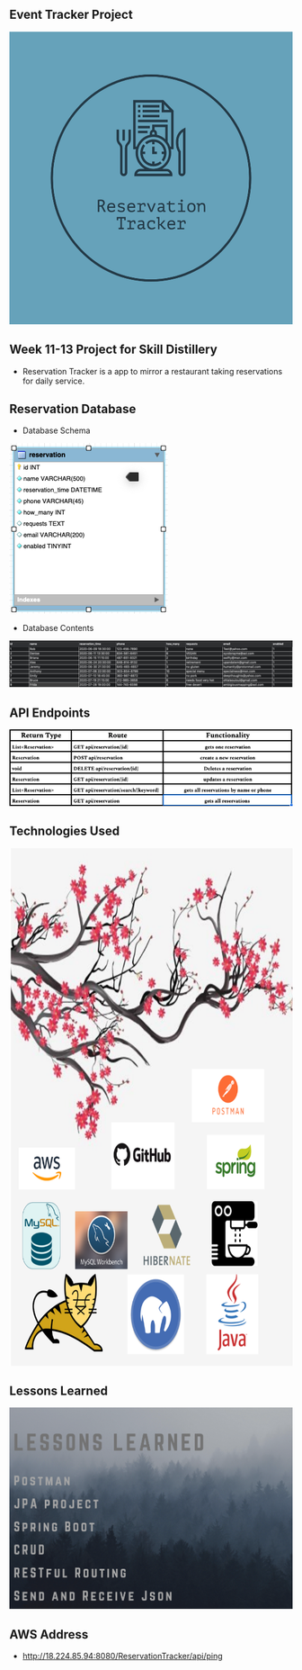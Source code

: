 ## Event Tracker Project
<img src="images/ReservationTracker-logos.jpeg" height="520">

## Week 11-13 Project for Skill Distillery
- Reservation Tracker is a app to mirror a restaurant taking reservations for daily service.  

## Reservation Database

- Database Schema
<img src="images/databaseschema.png">

- Database Contents
<img src="images/databasepopulation.png">


## API Endpoints
<img src="images/ReservationReturnTypes.png">

## Technologies Used
<img src="images/reservationTechnologiesUsed.png" height ="920">

## Lessons Learned
<img src="images/lessonsllearnedreservation.png">

## AWS Address
- http://18.224.85.94:8080/ReservationTracker/api/ping
